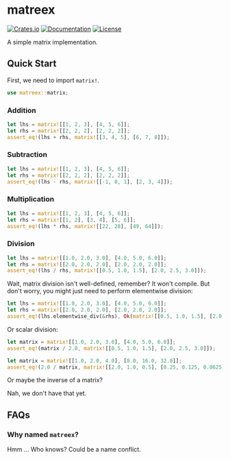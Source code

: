 # matreex

[![Crates.io](https://img.shields.io/crates/v/matreex.svg)](https://crates.io/crates/matreex)
[![Documentation](https://docs.rs/matreex/badge.svg)](https://docs.rs/matreex)
[![License](https://img.shields.io/badge/License-MIT-blue.svg)](https://opensource.org/licenses/MIT)

A simple matrix implementation.

## Quick Start

First, we need to import `matrix!`.

```rust
use matreex::matrix;
```

### Addition

```rust
let lhs = matrix![[1, 2, 3], [4, 5, 6]];
let rhs = matrix![[2, 2, 2], [2, 2, 2]];
assert_eq!(lhs + rhs, matrix![[3, 4, 5], [6, 7, 8]]);
```

### Subtraction

```rust
let lhs = matrix![[1, 2, 3], [4, 5, 6]];
let rhs = matrix![[2, 2, 2], [2, 2, 2]];
assert_eq!(lhs - rhs, matrix![[-1, 0, 1], [2, 3, 4]]);
```

### Multiplication

```rust
let lhs = matrix![[1, 2, 3], [4, 5, 6]];
let rhs = matrix![[1, 2], [3, 4], [5, 6]];
assert_eq!(lhs * rhs, matrix![[22, 28], [49, 64]]);
```

### Division

```rust
let lhs = matrix![[1.0, 2.0, 3.0], [4.0, 5.0, 6.0]];
let rhs = matrix![[2.0, 2.0, 2.0], [2.0, 2.0, 2.0]];
assert_eq!(lhs / rhs, matrix![[0.5, 1.0, 1.5], [2.0, 2.5, 3.0]]);
```

Wait, matrix division isn't well-defined, remember? It won't compile. But
don't worry, you might just need to perform elementwise division:

```rust
let lhs = matrix![[1.0, 2.0, 3.0], [4.0, 5.0, 6.0]];
let rhs = matrix![[2.0, 2.0, 2.0], [2.0, 2.0, 2.0]];
assert_eq!(lhs.elementwise_div(&rhs), Ok(matrix![[0.5, 1.0, 1.5], [2.0, 2.5, 3.0]]));
```

Or scalar division:

```rust
let matrix = matrix![[1.0, 2.0, 3.0], [4.0, 5.0, 6.0]];
assert_eq!(matrix / 2.0, matrix![[0.5, 1.0, 1.5], [2.0, 2.5, 3.0]]);

let matrix = matrix![[1.0, 2.0, 4.0], [8.0, 16.0, 32.0]];
assert_eq!(2.0 / matrix, matrix![[2.0, 1.0, 0.5], [0.25, 0.125, 0.0625]]);
```

Or maybe the inverse of a matrix?

Nah, we don't have that yet.

## FAQs

### Why named `matreex`?

Hmm ... Who knows? Could be a name conflict.
